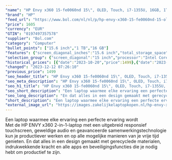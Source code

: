 ```yaml
---
"name": "HP Envy x360 15-fe0060nd 15\", OLED, Touch, i7-1355U, 16GB, 1TB, 3050, W11"
"brand": "HP"
"feed_url": "https://www.bol.com/nl/nl/p/hp-envy-x360-15-fe0060nd-15-oled-touch-i7-1355u-16gb-1tb-3050-w11/9300000150570726"
"price": 1605
"currency": "EUR"
"GTIN": "0197497357578"
"supplier": "Bol.com"
"category": "Computer"
"bullet_points": ["15.6 inch","1 TB","16 GB"]
"features": {"screen_diagonal_inches":"15.6 inch","total_storage_space":"1 TB","memory_size":"16 GB"}
"selection_group": {"screen_diagonal":"15 inch","processor":"Intel Core i7","changed_price_past_3_days":true,"product_family":"Envy"}
"historical_prices": [{"date":"2023-10-20","price":1499},{"date":"2023-12-12","price":1605}]
"changed": "2023-12-12 07:26:10"
"previous_price": 1499
"seo_header_title": "HP Envy x360 15-fe0060nd 15\", OLED, Touch, i7-1355U, 16GB, 1TB, 3050, W11"
"seo_meta_description": "HP Envy x360 15-fe0060nd 15\", OLED, Touch, i7-1355U, 16GB, 1TB, 3050, W11"
"seo_h1_title": "HP Envy x360 15-fe0060nd 15\", OLED, Touch, i7-1355U, 16GB, 1TB, 3050, W11"
"seo_short_description": "Een laptop waarmee elke ervaring een perfecte ervaring wordt <br />Met de HP ENVY x360 2-in-1-laptop met een uitgebreid responsief touchscreen, geweldige audio en geavanceerde samenwerkingstechnologie kun je productiever werken en op alle mogelijke manieren van je vrije tijd genieten."
"seo_long_description": "En dat alles in een design gemaakt met gerecyclede materialen, indrukwekkende kracht en alle apps en beveiligingsfuncties die je nodig hebt om productief te zijn."
"short_description": "Een laptop waarmee elke ervaring een perfecte ervaring wordt Met de HP ENVY x360 2-in-1-laptop met een uitgebreid responsief touchscreen, geweldige audio en geavanceerde samenwerkingstechnologie kun je productiever werken en op alle mogelijke manieren van je vrije tijd genieten. En dat alles in een design gemaakt met gerecyclede materialen, indrukwekkende kracht en alle apps en beveiligingsfuncties die je nodig hebt om productief te zijn."
"external_image_url": "https://images.zakelijkelaptopkopen.nl/hp-envy-x360-15-fe0060nd-15-oled-touch-i7-1355u-16gb-1tb-3050-w11.webp"
---
```


Een laptop waarmee elke ervaring een perfecte ervaring wordt <br />Met de HP ENVY x360 2-in-1-laptop met een uitgebreid responsief touchscreen, geweldige audio en geavanceerde samenwerkingstechnologie kun je productiever werken en op alle mogelijke manieren van je vrije tijd genieten. En dat alles in een design gemaakt met gerecyclede materialen, indrukwekkende kracht en alle apps en beveiligingsfuncties die je nodig hebt om productief te zijn.